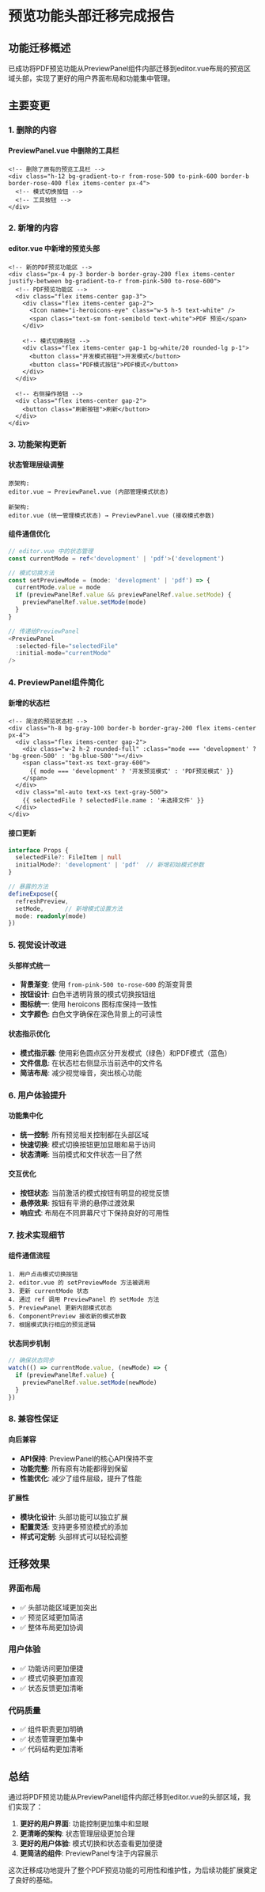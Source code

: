 # 预览功能头部迁移完成报告

## 功能迁移概述

已成功将PDF预览功能从PreviewPanel组件内部迁移到editor.vue布局的预览区域头部，实现了更好的用户界面布局和功能集中管理。

## 主要变更

### 1. 删除的内容

#### PreviewPanel.vue 中删除的工具栏
```vue
<!-- 删除了原有的预览工具栏 -->
<div class="h-12 bg-gradient-to-r from-rose-500 to-pink-600 border-b border-rose-400 flex items-center px-4">
  <!-- 模式切换按钮 -->
  <!-- 工具按钮 -->
</div>
```

### 2. 新增的内容

#### editor.vue 中新增的预览头部
```vue
<!-- 新的PDF预览功能区 -->
<div class="px-4 py-3 border-b border-gray-200 flex items-center justify-between bg-gradient-to-r from-pink-500 to-rose-600">
  <!-- PDF预览功能区 -->
  <div class="flex items-center gap-3">
    <div class="flex items-center gap-2">
      <Icon name="i-heroicons-eye" class="w-5 h-5 text-white" />
      <span class="text-sm font-semibold text-white">PDF 预览</span>
    </div>
    
    <!-- 模式切换按钮 -->
    <div class="flex items-center gap-1 bg-white/20 rounded-lg p-1">
      <button class="开发模式按钮">开发模式</button>
      <button class="PDF模式按钮">PDF模式</button>
    </div>
  </div>
  
  <!-- 右侧操作按钮 -->
  <div class="flex items-center gap-2">
    <button class="刷新按钮">刷新</button>
  </div>
</div>
```

### 3. 功能架构更新

#### 状态管理层级调整
```
原架构:
editor.vue → PreviewPanel.vue (内部管理模式状态)

新架构:
editor.vue (统一管理模式状态) → PreviewPanel.vue (接收模式参数)
```

#### 组件通信优化
```typescript
// editor.vue 中的状态管理
const currentMode = ref<'development' | 'pdf'>('development')

// 模式切换方法
const setPreviewMode = (mode: 'development' | 'pdf') => {
  currentMode.value = mode
  if (previewPanelRef.value && previewPanelRef.value.setMode) {
    previewPanelRef.value.setMode(mode)
  }
}

// 传递给PreviewPanel
<PreviewPanel
  :selected-file="selectedFile"
  :initial-mode="currentMode"
/>
```

### 4. PreviewPanel组件简化

#### 新增的状态栏
```vue
<!-- 简洁的预览状态栏 -->
<div class="h-8 bg-gray-100 border-b border-gray-200 flex items-center px-4">
  <div class="flex items-center gap-2">
    <div class="w-2 h-2 rounded-full" :class="mode === 'development' ? 'bg-green-500' : 'bg-blue-500'"></div>
    <span class="text-xs text-gray-600">
      {{ mode === 'development' ? '开发预览模式' : 'PDF预览模式' }}
    </span>
  </div>
  <div class="ml-auto text-xs text-gray-500">
    {{ selectedFile ? selectedFile.name : '未选择文件' }}
  </div>
</div>
```

#### 接口更新
```typescript
interface Props {
  selectedFile?: FileItem | null
  initialMode?: 'development' | 'pdf'  // 新增初始模式参数
}

// 暴露的方法
defineExpose({
  refreshPreview,
  setMode,      // 新增模式设置方法
  mode: readonly(mode)
})
```

### 5. 视觉设计改进

#### 头部样式统一
- **背景渐变**: 使用 `from-pink-500 to-rose-600` 的渐变背景
- **按钮设计**: 白色半透明背景的模式切换按钮组
- **图标统一**: 使用 heroicons 图标库保持一致性
- **文字颜色**: 白色文字确保在深色背景上的可读性

#### 状态指示优化
- **模式指示器**: 使用彩色圆点区分开发模式（绿色）和PDF模式（蓝色）
- **文件信息**: 在状态栏右侧显示当前选中的文件名
- **简洁布局**: 减少视觉噪音，突出核心功能

### 6. 用户体验提升

#### 功能集中化
- **统一控制**: 所有预览相关控制都在头部区域
- **快速切换**: 模式切换按钮更加显眼和易于访问
- **状态清晰**: 当前模式和文件状态一目了然

#### 交互优化
- **按钮状态**: 当前激活的模式按钮有明显的视觉反馈
- **悬停效果**: 按钮有平滑的悬停过渡效果
- **响应式**: 布局在不同屏幕尺寸下保持良好的可用性

### 7. 技术实现细节

#### 组件通信流程
```
1. 用户点击模式切换按钮
2. editor.vue 的 setPreviewMode 方法被调用
3. 更新 currentMode 状态
4. 通过 ref 调用 PreviewPanel 的 setMode 方法
5. PreviewPanel 更新内部模式状态
6. ComponentPreview 接收新的模式参数
7. 根据模式执行相应的预览逻辑
```

#### 状态同步机制
```typescript
// 确保状态同步
watch(() => currentMode.value, (newMode) => {
  if (previewPanelRef.value) {
    previewPanelRef.value.setMode(newMode)
  }
})
```

### 8. 兼容性保证

#### 向后兼容
- **API保持**: PreviewPanel的核心API保持不变
- **功能完整**: 所有原有功能都得到保留
- **性能优化**: 减少了组件层级，提升了性能

#### 扩展性
- **模块化设计**: 头部功能可以独立扩展
- **配置灵活**: 支持更多预览模式的添加
- **样式可定制**: 头部样式可以轻松调整

## 迁移效果

### 界面布局
- ✅ 头部功能区域更加突出
- ✅ 预览区域更加简洁
- ✅ 整体布局更加协调

### 用户体验
- ✅ 功能访问更加便捷
- ✅ 模式切换更加直观
- ✅ 状态反馈更加清晰

### 代码质量
- ✅ 组件职责更加明确
- ✅ 状态管理更加集中
- ✅ 代码结构更加清晰

## 总结

通过将PDF预览功能从PreviewPanel组件内部迁移到editor.vue的头部区域，我们实现了：

1. **更好的用户界面**: 功能控制更加集中和显眼
2. **更清晰的架构**: 状态管理层级更加合理
3. **更好的用户体验**: 模式切换和状态查看更加便捷
4. **更简洁的组件**: PreviewPanel专注于内容展示

这次迁移成功地提升了整个PDF预览功能的可用性和维护性，为后续功能扩展奠定了良好的基础。
